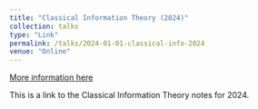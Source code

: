 ```yaml
---
title: "Classical Information Theory (2024)"
collection: talks
type: "Link"
permalink: /talks/2024-01-01-classical-info-2024
venue: "Online"
---
```


[More information here](https://nlyu1.github.io/classical-info-theory)

This is a link to the Classical Information Theory notes for 2024.
